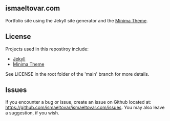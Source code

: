 ## ismaeltovar.com

Portfolio site using the Jekyll site generator and the [Minima Theme](https://github.com/jekyll/minima).

## License

Projects used in this repostiroy include:

- [Jekyll](https://github.com/jekyll/jekyll)
- [Minima Theme](https://github.com/jekyll/minima)

See LICENSE in the root folder of the 'main' branch for more details.

## Issues
If you encounter a bug or issue, create an issue on Github located at: https://github.com/ismaeltovar/ismaeltovar.com/issues. You may also leave a suggestion, if you wish.
